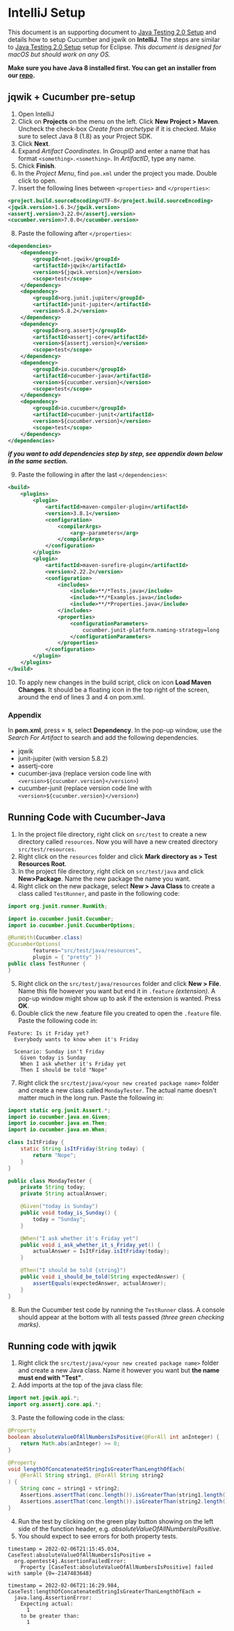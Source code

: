 # IntelliJ Setup
This document is an supporting document to [Java Testing 2.0 Setup](https://github.com/quantumhu/testing2.0/blob/main/java_setup.md#java-testing-20-setup) and details how to setup Cucumber and jqwik on **IntelliJ**.
The steps are similar to [Java Testing 2.0 Setup](https://github.com/quantumhu/testing2.0/blob/main/java_setup.md#java-testing-20-setup) setup for Eclipse.
*This document is designed for macOS but should work on any OS.*

**Make sure you have Java 8 installed first. You can get an installer from our [repo](/java-installer).**

## jqwik + Cucumber pre-setup
1. Open IntelliJ
2. Click on **Projects** on the menu on the left. Click **New Project > Maven**. Uncheck the check-box *Create from archetype* if it is checked. Make sure to select Java 8 (1.8) as your Project SDK.
3. Click **Next**.
4. Expand *Artifact Coordinates*. In *GroupID* and enter a name that has format `<something>.<something>`. In *ArtifactID*, type any name.
5. Chick **Finish**.
6. In the *Project Menu*, find `pom.xml` under the project you made. Double click to open.
7. Insert the following lines between `<properties>` and `</properties>`:
```xml
<project.build.sourceEncoding>UTF-8</project.build.sourceEncoding>
<jqwik.version>1.6.3</jqwik.version>
<assertj.version>3.22.0</assertj.version>
<cucumber.version>7.0.0</cucumber.version>
```
8. Paste the following after `</properties>`:
```xml
<dependencies>
    <dependency>
        <groupId>net.jqwik</groupId>
        <artifactId>jqwik</artifactId>
        <version>${jqwik.version}</version>
        <scope>test</scope>
    </dependency>
    <dependency>
        <groupId>org.junit.jupiter</groupId>
        <artifactId>junit-jupiter</artifactId>
        <version>5.8.2</version>
    </dependency>
    <dependency>
        <groupId>org.assertj</groupId>
        <artifactId>assertj-core</artifactId>
        <version>${assertj.version}</version>
        <scope>test</scope>
    </dependency>
    <dependency>
        <groupId>io.cucumber</groupId>
        <artifactId>cucumber-java</artifactId>
        <version>${cucumber.version}</version>
        <scope>test</scope>
    </dependency>
    <dependency>
        <groupId>io.cucumber</groupId>
        <artifactId>cucumber-junit</artifactId>
        <version>${cucumber.version}</version>
        <scope>test</scope>
    </dependency>
</dependencies>
```

   ***if you want to add dependencies step by step, see appendix down below in the same section.***

9. Paste the following in after the last `</dependencies>`:
```xml
<build>
    <plugins>
        <plugin>
            <artifactId>maven-compiler-plugin</artifactId>
            <version>3.8.1</version>
            <configuration>
                <compilerArgs>
                    <arg>-parameters</arg>
                </compilerArgs>
            </configuration>
        </plugin>
        <plugin>
            <artifactId>maven-surefire-plugin</artifactId>
            <version>2.22.2</version>
            <configuration>
                <includes>
                    <include>**/*Tests.java</include>
                    <include>**/*Examples.java</include>
                    <include>**/*Properties.java</include>
                </includes>
                <properties>
                    <configurationParameters>
                        cucumber.junit-platform.naming-strategy=long
                    </configurationParameters>
                </properties>
            </configuration>
        </plugin>
    </plugins>
</build>
```

10. To apply new changes in the build script, click on icon **Load Maven Changes**. It should be a floating icon in the top right of the screen, around the end of lines 3 and 4 on pom.xml.

### Appendix
In **pom.xml**, press `⌘ N`, select **Dependency**. In the pop-up window, use the *Search For Artifact* to search and add the following dependencies. 
- jqwik
- junit-jupiter (with version 5.8.2)
- assertj-core
- cucumber-java (replace version code line with `<version>${cucumber.version}</version>`)
- cucumber-junit (replace version code line with `<version>${cucumber.version}</version>`)

## Running Code with Cucumber-Java
1. In the project file directory, right click on `src/test` to create a new directory called `resources`. Now you will have a new created directory `src/test/resources`.
2. Right click on the `resources` folder and click **Mark directory as > Test Resources Root**.
3. In the project file directory, right click on `src/test/java` and click **New>Package**. Name the new package the name you want.
4. Right click on the new package, select **New > Java Class** to create a class called `TestRunner`, and paste in the following code:
```java
import org.junit.runner.RunWith;

import io.cucumber.junit.Cucumber;
import io.cucumber.junit.CucumberOptions;

@RunWith(Cucumber.class)
@CucumberOptions(
		features="src/test/java/resources",
		plugin = { "pretty" })
public class TestRunner {
}
```
5. Right click on the `src/test/java/resources` folder and click **New > File**. Name this file however you want but end it in `.feature` *(extension)*. A pop-up window might show up to ask if the extension is wanted. Press **OK**.
6. Double click the new .feature file you created to open the `.feature` file. Paste the following code in:
```gherkin
Feature: Is it Friday yet?
  Everybody wants to know when it's Friday

  Scenario: Sunday isn't Friday
    Given today is Sunday
    When I ask whether it's Friday yet
    Then I should be told "Nope"
```
7.  Right click the  `src/test/java/<your new created package name>`  folder and create a new class called  `MondayTester`. The actual name doesn't matter much in the long run. Paste the following in:
```java
import static org.junit.Assert.*;
import io.cucumber.java.en.Given;
import io.cucumber.java.en.Then;
import io.cucumber.java.en.When;

class IsItFriday {
    static String isItFriday(String today) {
        return "Nope";
    }
}

public class MondayTester {
    private String today;
    private String actualAnswer;

    @Given("today is Sunday")
    public void today_is_Sunday() {
        today = "Sunday";
    }

    @When("I ask whether it's Friday yet")
    public void i_ask_whether_it_s_Friday_yet() {
        actualAnswer = IsItFriday.isItFriday(today);
    }

    @Then("I should be told {string}")
    public void i_should_be_told(String expectedAnswer) {
        assertEquals(expectedAnswer, actualAnswer);
    }
}
```
8. Run the Cucumber test code by running the `TestRunner` class. A console should appear at the bottom with all tests passed *(three green checking marks)*.

## Running code with jqwik
1. Right click the  `src/test/java/<your new created package name>`  folder and create a new Java class. Name it however you want but **the name must end with "Test"**.
2. Add imports at the top of the java class file:
```java
import net.jqwik.api.*;
import org.assertj.core.api.*;
```
3. Paste the following code in the class:
```java
@Property
boolean absoluteValueOfAllNumbersIsPositive(@ForAll int anInteger) {
    return Math.abs(anInteger) >= 0;
}

@Property
void lengthOfConcatenatedStringIsGreaterThanLengthOfEach(
    @ForAll String string1, @ForAll String string2
) {
    String conc = string1 + string2;
    Assertions.assertThat(conc.length()).isGreaterThan(string1.length());
    Assertions.assertThat(conc.length()).isGreaterThan(string2.length());
}
```
4. Run the test by clicking on the green play button showing on the left side of the function header, e.g. *absoluteValueOfAllNumbersIsPositive*.
5. You should expect to see errors for both property tests.
```
timestamp = 2022-02-06T21:15:45.034, CaseTest:absoluteValueOfAllNumbersIsPositive =
  org.opentest4j.AssertionFailedError:
    Property [CaseTest:absoluteValueOfAllNumbersIsPositive] failed with sample {0=-2147483648}
```
```
timestamp = 2022-02-06T21:16:29.984, CaseTest:lengthOfConcatenatedStringIsGreaterThanLengthOfEach =
  java.lang.AssertionError:
    Expecting actual:
      1
    to be greater than:
      1
```
